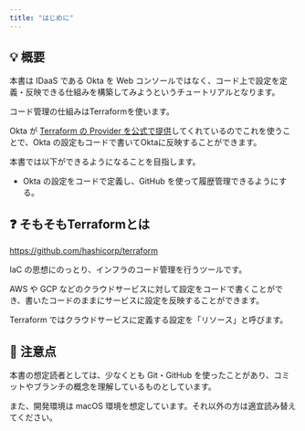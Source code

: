 ```yaml
---
title: "はじめに"
---
```


## 💡 概要

本書は IDaaS である Okta を Web コンソールではなく、コード上で設定を定義・反映できる仕組みを構築してみようというチュートリアルとなります。

コード管理の仕組みはTerraformを使います。

Okta が [Terraform の Provider を公式で提供](https://registry.terraform.io/providers/okta/okta/latest/docs)してくれているのでこれを使うことで、Okta の設定もコードで書いてOktaに反映することができます。

本書では以下ができるようになることを目指します。

- Okta の設定をコードで定義し、GitHub を使って履歴管理できるようにする。
<!--- GitHub Actions を使い、コードに書いた設定を Okta に自動で反映させるようにする。-->
<!-- - コードで管理している設定が Web コンソール上で書き換えられてしまうと、コード管理・履歴管理の意味がないので Web で変更されたことを検知できるようにする。-->

## ❓ そもそもTerraformとは

<https://github.com/hashicorp/terraform>

IaC の思想にのっとり、インフラのコード管理を行うツールです。

AWS や GCP などのクラウドサービスに対して設定をコードで書くことができ、書いたコードのままにサービスに設定を反映することができます。

Terraform ではクラウドサービスに定義する設定を「リソース」と呼びます。

## 🙋 注意点

本書の想定読者としては、少なくとも Git・GitHub を使ったことがあり、コミットやブランチの概念を理解しているものとしています。

また、開発環境は macOS 環境を想定しています。それ以外の方は適宜読み替えてください。
